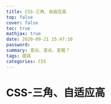 ```yaml
---
title: CSS-三角、自适应高
top: false
cover: false
toc: true
mathjax: true
date: 2020-09-21 15:47:10
password:
summary: 变尖、变长、变粗？
tags: 提高
categories: CSS
---
```


# CSS-三角、自适应高

